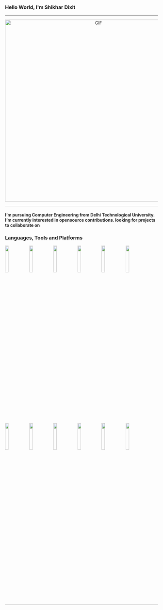 ### Hello World, I'm Shikhar Dixit

-----

<p align="center">
<img alt="GIF" src="https://media.giphy.com/media/qgQUggAC3Pfv687qPC/giphy.gif" width = 600/>
</p>



-----
#### I’m pursuing Computer Engineering from Delhi Technological University. I’m currently interested in opensource contributions. looking for projects to collaborate on

### Languages, Tools and Platforms

<p>
  
  <code><img width="15%" src="https://www.vectorlogo.zone/logos/numpy/numpy-ar21.svg"></code>
 <code><img width="15%" src="https://www.vectorlogo.zone/logos/w3_html5/w3_html5-ar21.svg"></code>
 <code><img width="15%" src="https://www.vectorlogo.zone/logos/w3_css/w3_css-ar21.svg"></code>
  <code><img width="15%" src="https://www.vectorlogo.zone/logos/javascript/javascript-horizontal.svg"></code>
  <code><img width="15%" src="https://www.vectorlogo.zone/logos/getbootstrap/getbootstrap-ar21.svg"></code>
  <code><img width="15%" src="https://www.vectorlogo.zone/logos/jupyter/jupyter-ar21.svg"></code>
  <code><img width="15%" src="https://www.vectorlogo.zone/logos/mysql/mysql-ar21.svg"></code>
  <code><img width="15%" src="https://www.vectorlogo.zone/logos/git-scm/git-scm-ar21.svg"></code>
  <code><img width="15%" src="https://www.vectorlogo.zone/logos/reactjs/reactjs-ar21.svg"></code>
   <code><img width="15%" src="https://www.vectorlogo.zone/logos/nodejs/nodejs-ar21.svg"></code>
  <code><img width="15%" src="https://www.vectorlogo.zone/logos/mongodb/mongodb-ar21.svg"></code>
   <code><img width="15%" src="https://www.vectorlogo.zone/logos/tensorflow/tensorflow-ar21.svg"></code>

 
 -----
  
</p>


